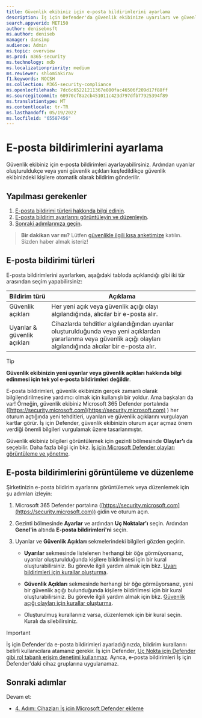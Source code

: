 ```yaml
---
title: Güvenlik ekibiniz için e-posta bildirimlerini ayarlama
description: İş için Defender'da güvenlik ekibinize uyarıları ve güvenlik açıklarını bildirmek için e-posta bildirimleri ayarlayın.
search.appverid: MET150
author: denisebmsft
ms.author: deniseb
manager: dansimp
audience: Admin
ms.topic: overview
ms.prod: m365-security
ms.technology: mdb
ms.localizationpriority: medium
ms.reviewer: shlomiakirav
f1.keywords: NOCSH
ms.collection: M365-security-compliance
ms.openlocfilehash: 7dc6c65221211367e080fac46506f209d17f88ff
ms.sourcegitcommit: 60970cf8a2cb451011c423d797dfb77925394f89
ms.translationtype: MT
ms.contentlocale: tr-TR
ms.lasthandoff: 05/19/2022
ms.locfileid: "65587456"
---
```

# <a name="set-up-email-notifications"></a>E-posta bildirimlerini ayarlama

Güvenlik ekibiniz için e-posta bildirimleri ayarlayabilirsiniz. Ardından uyarılar oluşturuldukçe veya yeni güvenlik açıkları keşfedildikçe güvenlik ekibinizdeki kişilere otomatik olarak bildirim gönderilir. 

## <a name="what-to-do"></a>Yapılması gerekenler

1. [E-posta bildirimi türleri hakkında bilgi edinin](#types-of-email-notifications).
2. [E-posta bildirim ayarlarını görüntüleyin ve düzenleyin](#view-and-edit-email-notifications).
3. [Sonraki adımlarınıza geçin](#next-steps).


>
> **Bir dakikan var mı?**
> Lütfen <a href="https://microsoft.qualtrics.com/jfe/form/SV_0JPjTPHGEWTQr4y" target="_blank">güvenlikle ilgili kısa anketimize</a> katılın. Sizden haber almak isteriz!
>

## <a name="types-of-email-notifications"></a>E-posta bildirimi türleri

E-posta bildirimlerini ayarlarken, aşağıdaki tabloda açıklandığı gibi iki tür arasından seçim yapabilirsiniz:

| Bildirim türü  | Açıklama  |
|---------|---------|
| Güvenlik açıkları  | Her yeni açık veya güvenlik açığı olayı algılandığında, alıcılar bir e-posta alır. |
| Uyarılar & güvenlik açıkları  | Cihazlarda tehditler algılandığından uyarılar oluşturulduğunda veya yeni açıklardan yararlanma veya güvenlik açığı olayları algılandığında alıcılar bir e-posta alır. |

> [!TIP]
> **Güvenlik ekibinizin yeni uyarılar veya güvenlik açıkları hakkında bilgi edinmesi için tek yol e-posta bildirimleri değildir**.
> 
> E-posta bildirimleri, güvenlik ekibinizin gerçek zamanlı olarak bilgilendirilmesine yardımcı olmak için kullanışlı bir yoldur. Ama başkaları da var! Örneğin, güvenlik ekibiniz Microsoft 365 Defender portalında ([https://security.microsoft.com](https://security.microsoft.com) ) her oturum açtığında yeni tehditleri, uyarıları ve güvenlik açıklarını vurgulayan kartlar görür. İş için Defender, güvenlik ekibinizin oturum açar açmaz önem verdiği önemli bilgileri vurgulamak üzere tasarlanmıştır.
> 
> Güvenlik ekibiniz bilgileri görüntülemek için gezinti bölmesinde **Olaylar'ı** da seçebilir. Daha fazla bilgi için bkz. [İş için Microsoft Defender olayları görüntüleme ve yönetme](mdb-view-manage-incidents.md).

## <a name="view-and-edit-email-notifications"></a>E-posta bildirimlerini görüntüleme ve düzenleme

Şirketinizin e-posta bildirim ayarlarını görüntülemek veya düzenlemek için şu adımları izleyin:

1. Microsoft 365 Defender portalına ([https://security.microsoft.com](https://security.microsoft.com)) gidin ve oturum açın.

2. Gezinti bölmesinde **Ayarlar** ve ardından **Uç Noktalar'ı** seçin. Ardından **Genel'in** altında **E-posta bildirimleri'ni** seçin. 

3. Uyarılar ve **Güvenlik Açıkları** sekmelerindeki bilgileri gözden geçirin.

   - **Uyarılar** sekmesinde listelenen herhangi bir öğe görmüyorsanız, uyarılar oluşturulduğunda kişilere bildirilmesi için bir kural oluşturabilirsiniz. Bu görevle ilgili yardım almak için bkz. [Uyarı bildirimleri için kurallar oluşturma](../defender-endpoint/configure-email-notifications.md).

   - **Güvenlik Açıkları** sekmesinde herhangi bir öğe görmüyorsanız, yeni bir güvenlik açığı bulunduğunda kişilere bildirilmesi için bir kural oluşturabilirsiniz. Bu görevle ilgili yardım almak için bkz. [Güvenlik açığı olayları için kurallar oluşturma](../defender-endpoint/configure-vulnerability-email-notifications.md).

   - Oluşturulmuş kurallarınız varsa, düzenlemek için bir kural seçin. Kuralı da silebilirsiniz. 

> [!IMPORTANT]
> İş için Defender'da e-posta bildirimleri ayarladığınızda, bildirim kurallarını belirli kullanıcılara atamanız gerekir. İş için Defender, [Uç Nokta için Defender gibi rol tabanlı erişim denetimi kullanmaz](../defender-endpoint/rbac.md). Ayrıca, e-posta bildirimleri İş için Defender'daki cihaz gruplarına uygulanamaz. 

## <a name="next-steps"></a>Sonraki adımlar

Devam et:

- [4. Adım: Cihazları İş için Microsoft Defender ekleme](mdb-onboard-devices.md)
